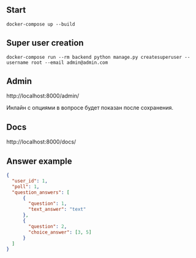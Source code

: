 ## Start

```shell script
docker-compose up --build
```

## Super user creation

```shell script
docker-compose run --rm backend python manage.py createsuperuser --username root --email admin@admin.com
```

## Admin
http://localhost:8000/admin/

Инлайн с опциями в вопросе будет показан после сохранения.

## Docs

http://localhost:8000/docs/


## Answer example
```json
{
  "user_id": 1,
  "poll": 1,
  "question_answers": [
      {
        "question": 1, 
        "text_answer": "text"
      },
      {
        "question": 2,
        "choice_answer": [3, 5]
      }
  ]
}
```
